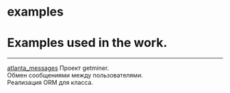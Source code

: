 # examples
# Examples used in the work.
---

[atlanta_messages](https://github.com/eatae/examples/tree/master/atlanta_messages)
    Проект getminer.<br>
    Обмен сообщениями между пользователями.<br>
    Реализация ORM для класса.
